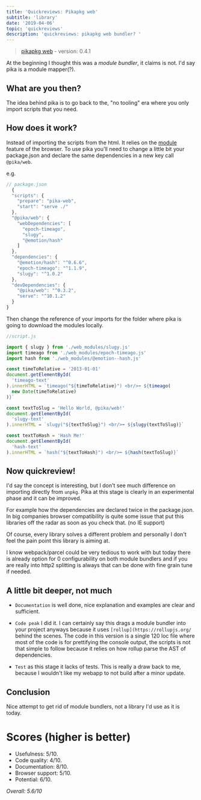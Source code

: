 ```yaml
---
title: 'Quickreviews: Pikapkg web'
subtitle: 'library'
date: '2019-04-06'
topic: 'quickreviews'
description: 'quickreviews: pikapkg web bundler? '
---
```


> [pikapkg web](https://github.com/pikapkg/web) - version: 0.4.1

At the beginning I thought this was a _module bundler_, it claims is not. I'd say pika is a module mapper(?).

## What are you then?

The idea behind pika is to go back to the, "no tooling" era where you only import scripts that you need.

## How does it work?

Instead of importing the scripts from the html. It relies on the [module](https://developer.mozilla.org/es/docs/Web/JavaScript/Referencia/Sentencias/import) feature of the browser. To use pika you'll need to change a little bit your package.json and declare the same dependencies in a new key call `@pika/web`.

e.g.

```javascript
// package.json
  {
  "scripts": {
    "prepare": "pika-web",
    "start": "serve ./"
  },
  "@pika/web": {
    "webDependencies": [
      "epoch-timeago",
      "slugy",
      "@emotion/hash"
    ]
  },
  "dependencies": {
    "@emotion/hash": "^0.6.6",
    "epoch-timeago": "^1.1.9",
    "slugy": "^1.0.2"
  },
  "devDependencies": {
    "@pika/web": "^0.3.2",
    "serve": "^10.1.2"
  }
}
```

Then change the reference of your imports for the folder where pika is going to download the modules locally.

```javascript
//script.js

import { slugy } from './web_modules/slugy.js'
import timeago from './web_modules/epoch-timeago.js'
import hash from './web_modules/@emotion--hash.js'

const timeToRelative = '2013-01-01'
document.getElementById(
  'timeago-text'
).innerHTML = `timeago("${timeToRelative}") <br/>➡️ ${timeago(
  new Date(timeToRelative)
)}`

const textToSlug = 'Hello World, @pika/web!'
document.getElementById(
  'slugy-text'
).innerHTML = `slugy("${textToSlug}") <br/>➡️ ${slugy(textToSlug)}`

const textToHash = 'Hash Me!'
document.getElementById(
  'hash-text'
).innerHTML = `hash("${textToHash}") <br/>➡️ ${hash(textToSlug)}`
```

## Now quickreview!

I'd say the concept is interesting, but I don't see much difference on importing directly from `unpkg`. Pika at this stage is clearly in an experimental phase and it can be improved.

For example how the dependencies are declared twice in the package.json. In big companies browser compatibility is quite some issue that put this libraries off the radar as soon as you check that. (no IE support)

Of course, every library solves a different problem and personally I don't feel the pain point this library is aiming at.

I know webpack/parcel could be very tedious to work with but today there is already option for 0 configurability on both module bundlers and if you are really into http2 splitting is always that can be done with fine grain tune if needed.

## A little bit deeper, not much

- `Documentation` is well done, nice explanation and examples are clear and sufficient.

- `Code peak` I did it. I can certainly say this drags a module bundler into your project anyways because it uses `[rollup](https://rollupjs.org/` behind the scenes. The code in this version is a single 120 loc file where most of the code is for prettifying the console output, the scripts is not that simple to follow because it relies on how rollup parse the AST of dependencies.

- `Test` as this stage it lacks of tests. This is really a draw back to me, because I wouldn't like my webapp to not build after a minor update.

## Conclusion

Nice attempt to get rid of module bundlers, not a library I'd use as it is today.

# Scores (higher is better)

- Usefulness: 5/10.
- Code quality: 4/10.
- Documentation: 8/10.
- Browser support: 5/10.
- Potential: 6/10.

_Overall: 5.6/10_
